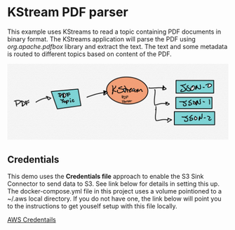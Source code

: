# KStream PDF parser

This example uses KStreams to read a topic containing PDF documents in binary format. The KStreams application will parse the PDF using *org.apache.pdfbox* library and extract the text. The text and some metadata is routed to different topics based on content of the PDF.

![Diagram](diagram.png)

## Credentials

This demo uses the **Credentials file** approach to enable the S3 Sink Connector to send data to S3. See link below for details in setting this up. The docker-compose.yml file in this project uses a volume pointioned to a ~/.aws local directory. If you do not have one, the link below will point you to the instructions to get youself setup with this file locally.

[AWS Credentails](https://docs.confluent.io/current/connect/kafka-connect-s3/index.html#s3-connector-credentials)
